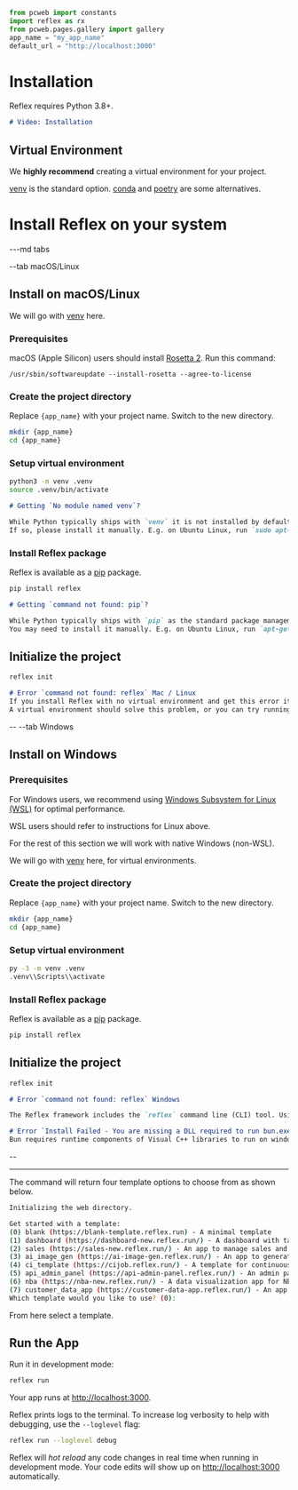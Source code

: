 ```python exec
from pcweb import constants
import reflex as rx
from pcweb.pages.gallery import gallery
app_name = "my_app_name"
default_url = "http://localhost:3000"
```

# Installation

Reflex requires Python 3.8+.


```md video https://youtube.com/embed/ITOZkzjtjUA?start=758&end=1206
# Video: Installation
```


## Virtual Environment

We **highly recommend** creating a virtual environment for your project.

[venv]({constants.VENV_URL}) is the standard option. [conda]({constants.CONDA_URL}) and [poetry]({constants.POETRY_URL}) are some alternatives.

# Install Reflex on your system

---md tabs

--tab macOS/Linux
## Install on macOS/Linux

We will go with [venv]({constants.VENV_URL}) here.


### Prerequisites
macOS (Apple Silicon) users should install [Rosetta 2](https://support.apple.com/en-us/HT211861). Run this command:
    
`/usr/sbin/softwareupdate --install-rosetta --agree-to-license`


### Create the project directory 

Replace `{app_name}` with your project name. Switch to the new directory.

```bash
mkdir {app_name}
cd {app_name}
```

### Setup virtual environment

```bash
python3 -m venv .venv
source .venv/bin/activate
```


```md alert info
# Getting `No module named venv`?

While Python typically ships with `venv` it is not installed by default on some systems.
If so, please install it manually. E.g. on Ubuntu Linux, run `sudo apt-get install python3-venv`.
```

### Install Reflex package

Reflex is available as a [pip]({constants.PIP_URL}) package.

```bash
pip install reflex
```

```md alert info
# Getting `command not found: pip`?

While Python typically ships with `pip` as the standard package management tool, it is not installed by default on some systems.
You may need to install it manually. E.g. on Ubuntu Linux, run `apt-get install python3-pip`
```

## Initialize the project

```bash
reflex init
```

```md alert warning
# Error `command not found: reflex` Mac / Linux
If you install Reflex with no virtual environment and get this error it means your `PATH` cannot find the reflex package. 
A virtual environment should solve this problem, or you can try running `python3 -m` before the reflex command.
```

--
--tab Windows
## Install on Windows

### Prerequisites
For Windows users, we recommend using [Windows Subsystem for Linux (WSL)](https://learn.microsoft.com/en-us/windows/wsl/about) for optimal performance.

WSL users should refer to instructions for Linux above.

For the rest of this section we will work with native Windows (non-WSL).

We will go with [venv]({constants.VENV_URL}) here, for virtual environments.

### Create the project directory 

Replace `{app_name}` with your project name. Switch to the new directory.

```bash
mkdir {app_name}
cd {app_name}
```

### Setup virtual environment

```bash
py -3 -m venv .venv
.venv\\Scripts\\activate
```

### Install Reflex package

Reflex is available as a [pip](constants.PIP_URL) package.

```bash
pip install reflex
```

## Initialize the project

```bash
reflex init
```

```md alert warning
# Error `command not found: reflex` Windows

The Reflex framework includes the `reflex` command line (CLI) tool. Using a virtual environment is highly recommended for a seamless experience.",
```

```md alert warning
# Error `Install Failed - You are missing a DLL required to run bun.exe` Windows
Bun requires runtime components of Visual C++ libraries to run on windows. This issue is fixed by installing [Microsoft Visual C++ 2015 Redistributable](https://www.microsoft.com/en-us/download/details.aspx?id=53840).
```
--

---


The command will return four template options to choose from as shown below.

```bash
Initializing the web directory.

Get started with a template:
(0) blank (https://blank-template.reflex.run) - A minimal template
(1) dashboard (https://dashboard-new.reflex.run/) - A dashboard with tables and graphs
(2) sales (https://sales-new.reflex.run/) - An app to manage sales and customers
(3) ai_image_gen (https://ai-image-gen.reflex.run/) - An app to generate images using AI
(4) ci_template (https://cijob.reflex.run/) - A template for continuous integration
(5) api_admin_panel (https://api-admin-panel.reflex.run/) - An admin panel for an api.
(6) nba (https://nba-new.reflex.run/) - A data visualization app for NBA data.
(7) customer_data_app (https://customer-data-app.reflex.run/) - An app to manage customer data.
Which template would you like to use? (0): 
```

From here select a template. 


## Run the App

Run it in development mode:

```bash
reflex run
```

Your app runs at [http://localhost:3000](http://localhost:3000).

Reflex prints logs to the terminal. To increase log verbosity to help with debugging, use the `--loglevel` flag:

```bash
reflex run --loglevel debug
```

Reflex will *hot reload* any code changes in real time when running in development mode. Your code edits will show up on [http://localhost:3000](http://localhost:3000) automatically.